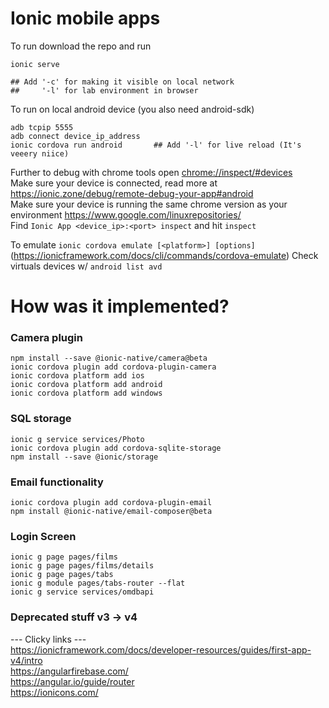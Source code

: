 # Ionic mobile apps

To run download the repo and run
```
ionic serve

## Add '-c' for making it visible on local network 
##     '-l' for lab environment in browser
```
To run on local android device (you also need android-sdk)
```
adb tcpip 5555                  
adb connect device_ip_address   
ionic cordova run android       ## Add '-l' for live reload (It's veeery niice)
```
Further to debug with chrome tools open [chrome://inspect/#devices](chrome://inspect/#devices)  
Make sure your device is connected, read more at https://ionic.zone/debug/remote-debug-your-app#android  
Make sure your device is running the same chrome version as your environment https://www.google.com/linuxrepositories/  
Find `Ionic App <device_ip>:<port> inspect` and hit `inspect`  

To emulate `ionic cordova emulate [<platform>] [options]`  (https://ionicframework.com/docs/cli/commands/cordova-emulate)
Check virtuals devices w/ `android list avd`

# How was it implemented?

### Camera plugin
```
npm install --save @ionic-native/camera@beta   
ionic cordova plugin add cordova-plugin-camera
ionic cordova platform add ios
ionic cordova platform add android 
ionic cordova platform add windows
```

### SQL storage
```
ionic g service services/Photo
ionic cordova plugin add cordova-sqlite-storage
npm install --save @ionic/storage
```
### Email functionality
```
ionic cordova plugin add cordova-plugin-email
npm install @ionic-native/email-composer@beta
```
### Login Screen
```
ionic g page pages/films
ionic g page pages/films/details
ionic g page pages/tabs
ionic g module pages/tabs-router --flat
ionic g service services/omdbapi
``` 

### Deprecated stuff v3 -> v4
<ion-nav>

--- Clicky links ---  
https://ionicframework.com/docs/developer-resources/guides/first-app-v4/intro  
https://angularfirebase.com/  
https://angular.io/guide/router  
https://ionicons.com/  


